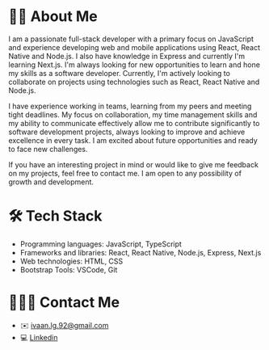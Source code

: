 # 🧔🏻‍ About Me
I am a passionate full-stack developer with a primary focus on JavaScript and experience developing web and mobile applications using React, React Native and Node.js. I also have knowledge in Express and currently I'm learning Next.js. I'm always looking for new opportunities to learn and hone my skills as a software developer. Currently, I'm actively looking to collaborate on projects using technologies such as React, React Native and Node.js. 

I have experience working in teams, learning from my peers and meeting tight deadlines. My focus on collaboration, my time management skills and my ability to communicate effectively allow me to contribute significantly to software development projects, always looking to improve and achieve excellence in every task. I am excited about future opportunities and ready to face new challenges.

If you have an interesting project in mind or would like to give me feedback on my projects, feel free to contact me. I am open to any possibility of growth and development.

# 🛠️ Tech Stack
- Programming languages: JavaScript, TypeScript 
- Frameworks and libraries: React, React Native, Node.js, Express, Next.js 
- Web technologies: HTML, CSS
- Bootstrap Tools: VSCode, Git

# 👨🏻‍💻 Contact Me
- ✉️ ivaan.lg.92@gmail.com
- 💻 <a href="https://www.linkedin.com/in/ivan-linares-gaona/">Linkedin </a>

